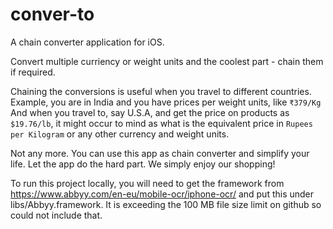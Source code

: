 # conver-to
A chain converter application for iOS. 

Convert multiple curriency or weight units and the coolest part - chain them if required.

Chaining the conversions is useful when you travel to different countries.
Example, you are in India and you have prices per weight units, like `₹379/Kg`
And when you travel to, say U.S.A, and get the price on products as `$19.76/lb`, it might occur to mind as what is the equivalent price in `Rupees per Kilogram` or any other currency and weight units.

Not any more. You can use this app as chain converter and simplify your life. Let the app do the hard part. We simply enjoy our shopping!

To run this project locally, you will need to get the framework from https://www.abbyy.com/en-eu/mobile-ocr/iphone-ocr/
and put this under libs/Abbyy.framework. It is exceeding the 100 MB file size limit on github so could not include that.
